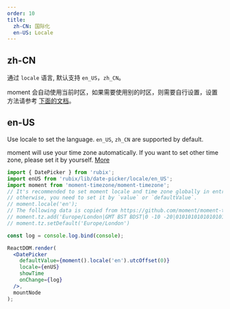 ```yaml
---
order: 10
title:
  zh-CN: 国际化
  en-US: Locale
---
```


## zh-CN

通过 `locale` 语言, 默认支持 `en_US`，`zh_CN`。

moment 会自动使用当前时区，如果需要使用别的时区，则需要自行设置，设置方法请参考 [下面的文档](/components/date-picker/#DatePicker)。

## en-US

Use locale to set the language. `en_US`, `zh_CN` are supported by default.

moment will use your time zone automatically. If you want to set other time zone, please set it by yourself. [More](/components/date-picker/#DatePicker)


````jsx
import { DatePicker } from 'rubix';
import enUS from 'rubix/lib/date-picker/locale/en_US';
import moment from 'moment-timezone/moment-timezone';
// It's recommended to set moment locale and time zone globally in entry file,
// otherwise, you need to set it by `value` or `defaultValue`.
// moment.locale('en');
// The following data is copied from https://github.com/moment/moment-timezone/blob/develop/data/packed/latest.json
// moment.tz.add('Europe/London|GMT BST BDST|0 -10 -20|0101010101010101010101010101010101010101010101010121212121210101210101010101010101010101010101010101010101010101010101010101010101010101010101010101010101010101010101010101010101010101010101010101010101010101010101010101010101010101010101010|-2axa0 Rc0 1fA0 14M0 1fc0 1g00 1co0 1dc0 1co0 1oo0 1400 1dc0 19A0 1io0 1io0 WM0 1o00 14o0 1o00 17c0 1io0 17c0 1fA0 1a00 1lc0 17c0 1io0 17c0 1fA0 1a00 1io0 17c0 1io0 17c0 1fA0 1cM0 1io0 17c0 1fA0 1a00 1io0 17c0 1io0 17c0 1fA0 1a00 1io0 1qM0 Dc0 2Rz0 Dc0 1zc0 Oo0 1zc0 Rc0 1wo0 17c0 1iM0 FA0 xB0 1fA0 1a00 14o0 bb0 LA0 xB0 Rc0 1wo0 11A0 1o00 17c0 1fA0 1a00 1fA0 1cM0 1fA0 1a00 17c0 1fA0 1a00 1io0 17c0 1lc0 17c0 1fA0 1a00 1io0 17c0 1io0 17c0 1fA0 1a00 1a00 1qM0 WM0 1qM0 11A0 1o00 WM0 1qM0 WM0 1qM0 WM0 1qM0 WM0 1tA0 IM0 90o0 U00 1tA0 U00 1tA0 U00 1tA0 U00 1tA0 WM0 1qM0 WM0 1qM0 WM0 1tA0 U00 1tA0 U00 1tA0 11z0 1o00 11A0 1o00 11A0 1o00 11A0 1qM0 11A0 1o00 11A0 1o00 11A0 1o00 11A0 1o00 11A0 1qM0 WM0 1qM0 11A0 1o00 11A0 1o00 11A0 1o00 11A0 1o00 11A0 1o00 14o0 1o00 11A0 1o00 11A0 1o00 11A0 1qM0 WM0 1qM0 WM0 1qM0 11A0 1o00 11A0 1o00 11A0 1qM0 WM0 1qM0 WM0 1qM0 WM0 1qM0 11A0 1o00 11A0 1o00 11A0 1qM0 WM0 1qM0 WM0 1qM0 11A0 1o00 11A0 1o00 11A0 1o00 11A0 1qM0 WM0 1qM0 WM0 1qM0 11A0 1o00 11A0 1o00 11A0 1qM0 WM0 1qM0 WM0 1qM0 11A0 1o00 11A0 1o00 11A0 1o00 11A0 1qM0 WM0 1qM0 WM0 1qM0 11A0 1o00 11A0 1o00 11A0 1qM0 WM0 1qM0 WM0 1qM0 WM0 1qM0 11A0 1o00 11A0 1o00|10e6');
// moment.tz.setDefault('Europe/London')

const log = console.log.bind(console);

ReactDOM.render(
  <DatePicker
    defaultValue={moment().locale('en').utcOffset(0)}
    locale={enUS}
    showTime
    onChange={log}
  />,
  mountNode
);
````

